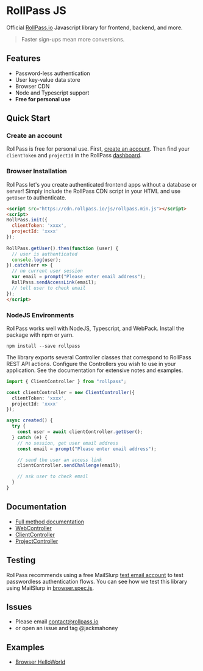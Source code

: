 # RollPass JS

Official [RollPass.io](https://rollpass.io) Javascript library for frontend, backend, and more.

> Faster sign-ups mean more conversions.

## Features
- Password-less authentication
- User key-value data store
- Browser CDN
- Node and Typescript support
- **Free for personal use**

## Quick Start

### Create an account
RollPass is free for personal use. First, [create an account](https://rollpass.io/sign-up). Then find your 
`clientToken` and `projectId` in the RollPass [dashboard](https://rollpass.io/dashboard).

### Browser Installation
RollPass let's you create authenticated frontend apps without a database or server!
Simply include the RollPass CDN script in your HTML and use `getUser` to authenticate.

```html
<script src="https://cdn.rollpass.io/js/rollpass.min.js"></script>
<script>
RollPass.init({
  clientToken: 'xxxx',
  projectId: 'xxxx'
});
  
RollPass.getUser().then(function (user) {
  // user is authenticated
  console.log(user);
}).catch(err => {
  // no current user session
  var email = prompt("Please enter email address");
  RollPass.sendAccessLink(email);
  // tell user to check email
});
</script>
```

### NodeJS Environments
RollPass works well with NodeJS, Typescript, and WebPack. Install the package with npm or yarn.

`npm install --save rollpass`

The library exports several Controller classes that correspond to RollPass REST API actions. 
Configure the Controllers you wish to use in your application. See the documentation  for extensive notes and examples.

```typescript
import { ClientController } from "rollpass";

const clientController = new ClientController({
  clientToken: 'xxxx',
  projectId: 'xxxx'
});

async created() {
  try {
    const user = await clientController.getUser();
  } catch (e) {
    // no session, get user email address
    const email = prompt("Please enter email address");

    // send the user an access link
    clientController.sendChallenge(email);

    // ask user to check email 
  }
}
```

## Documentation

- [Full method documentation](./docs/README.md)
- [WebController](./docs/classes/webcontroller.md)
- [ClientController](./docs/classes/clientcontroller.md)
- [ProjectController](./docs/classes/projectcontroller.md)

## Testing
RollPass recommends using a free MailSlurp [test email account](https://www.mailslurp.com) to test passwordless authentication flows.
You can see how we test this library using MailSlurp in [browser.spec.js](./integration/wdio/browser.spec.js).

## Issues

- Please email [contact@rollpass.io](mailto:contact@rollpass.io)
- or open an issue and tag @jackmahoney

## Examples

- [Browser HelloWorld](./static/index.html)
